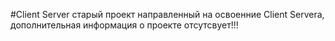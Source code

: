 #Client Server старый проект направленный на освоенние Client Servera, дополнительная информация о проекте отсутсвует!!!
